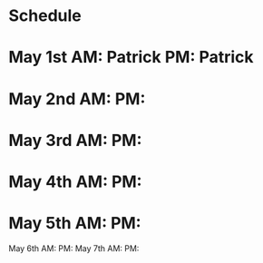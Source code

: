 Schedule
=======

May 1st AM: Patrick PM: Patrick
=======
May 2nd AM: PM:
=======
May 3rd AM: PM:
=======
May 4th AM: PM:
==
May 5th AM: PM:
=
May 6th AM: PM:
May 7th AM: PM:
